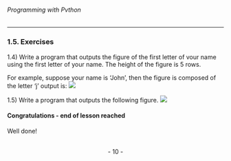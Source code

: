 ###### Programming with Pvthon
---

### 1.5. Exercises
1.4) Write a program that outputs the figure of the first letter of vour name using
the first letter of your name. The height of the figure is 5 rows.

For example, suppose your name is ‘John’, then the figure is composed of the
letter ‘j’ output is:
![](http://legendary.cdn.play8.io/learnpython/img/day1/1.4.png)

1.5) Write a program that outputs the following figure.
![](http://legendary.cdn.play8.io/learnpython/img/day1/1.5.png)


#### **Congratulations - end of lesson reached**

Well done!

<br>

<center> - 10 - </center>
